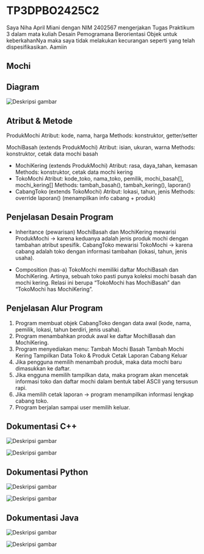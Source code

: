 # TP3DPBO2425C2

Saya Niha April Miani dengan NIM 2402567 mengerjakan Tugas Praktikum 3 dalam mata kuliah Desain Pemogramana Berorientasi Objek untuk keberkahanNya maka saya tidak melakukan kecurangan seperti yang telah dispesifikasikan. Aamiin

## Mochi ##

## Diagram ##
![Deskripsi gambar](desaintp3.png)

## Atribut & Metode ##
ProdukMochi
Atribut: kode, nama, harga
Methods: konstruktor, getter/setter

MochiBasah (extends ProdukMochi)
Atribut: isian, ukuran, warna
Methods: konstruktor, cetak data mochi basah
- MochiKering (extends ProdukMochi)
Atribut: rasa, daya_tahan, kemasan
Methods: konstruktor, cetak data mochi kering
- TokoMochi
Atribut: kode_toko, nama_toko, pemilik, mochi_basah[], mochi_kering[]
Methods: tambah_basah(), tambah_kering(), laporan()
- CabangToko (extends TokoMochi)
Atribut: lokasi, tahun, jenis
Methods: override laporan() (menampilkan info cabang + produk)

## Penjelasan Desain Program ##
- Inheritance (pewarisan)
MochiBasah dan MochiKering mewarisi ProdukMochi → karena keduanya adalah jenis produk mochi dengan tambahan atribut spesifik.
CabangToko mewarisi TokoMochi → karena cabang adalah toko dengan informasi tambahan (lokasi, tahun, jenis usaha).

- Composition (has-a)
TokoMochi memiliki daftar MochiBasah dan MochiKering. Artinya, sebuah toko pasti punya koleksi mochi basah dan mochi kering.
Relasi ini berupa “TokoMochi has MochiBasah” dan “TokoMochi has MochiKering”.

## Penjelasan Alur Program ##
1. Program membuat objek CabangToko dengan data awal (kode, nama, pemilik, lokasi, tahun berdiri, jenis usaha).
2. Program menambahkan produk awal ke daftar MochiBasah dan MochiKering.
3. Program menyediakan menu:
Tambah Mochi Basah
Tambah Mochi Kering
Tampilkan Data Toko & Produk
Cetak Laporan Cabang
Keluar
4. Jika pengguna memilih menambah produk, maka data mochi baru dimasukkan ke daftar.
5. Jika engguna memilih tampilkan data, maka program akan mencetak informasi toko dan daftar mochi dalam bentuk tabel ASCII yang tersusun rapi.
6. Jika memilih cetak laporan → program menampilkan informasi lengkap cabang toko.
7. Program berjalan sampai user memilih keluar.

## Dokumentasi C++ ##
![Deskripsi gambar](CPP/Dokumentasi/tp3cpp1.png)

![Deskripsi gambar](CPP/Dokumentasi/tp3cpp2.png)

## Dokumentasi Python ##
![Deskripsi gambar](Python/Dokumentasi/tepe3py1.png)

![Deskripsi gambar](Python/Dokumentasi/tepe3py2.png)

## Dokumentasi Java ##
![Deskripsi gambar](Java/Dokum/tepe3java1.png)

![Deskripsi gambar](Java/Dokum/tepe3java2.png)








